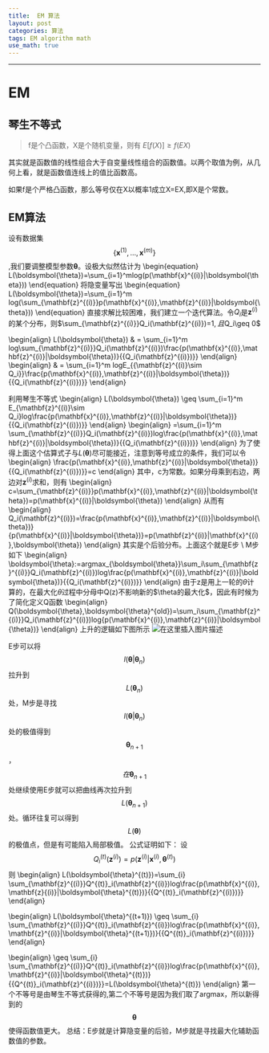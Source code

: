 ```yaml
---
title:  EM 算法
layout: post
categories: 算法
tags: EM algorithm math 
use_math: true
---
```

---------

# EM
## 琴生不等式

> f是个凸函数，X是个随机变量，则有
$E[f(X)] \geq f(EX)$

其实就是函数值的线性组合大于自变量线性组合的函数值。以两个取值为例，从几何上看，就是函数值连线上的值比函数高。

如果f是个严格凸函数，那么等号仅在X以概率1成立X=EX,即X是个常数。


## EM算法

设有数据集
$$\{\mathbf{x}^{(1)},...,\mathbf{x}^{(m)}\}$$,我们要调整模型参数$\boldsymbol{\theta}$。设极大似然估计为
\begin{equation}
L(\boldsymbol{\theta})=\sum_{i=1}^mlog(p(\mathbf{x}^{(i)}|\boldsymbol{\theta}))
\end{equation}
将隐变量写出
\begin{equation}
L(\boldsymbol{\theta})=\sum_{i=1}^m log(\sum_{\mathbf{z}^{(i)\}\}p(\mathbf{x}^{(i)},\mathbf{z}^{(i)}|\boldsymbol{\theta}))
\end{equation}
直接求解比较困难，我们建立一个迭代算法。令$Q_i$是$\mathbf{z}^{(i)}$的某个分布，则$\sum_{\mathbf{z}^{(i)\}\}Q_i(\mathbf{z}^{(i)})=1$,且$Q_i\geq 0$

\begin{align}
   L(\boldsymbol{\theta}) & = \sum_{i=1}^m log\sum_{\mathbf{z}^{(i)\}\}Q_i(\mathbf{z}^{(i)})\frac{p(\mathbf{x}^{(i)},\mathbf{z}^{(i)}|\boldsymbol{\theta})}\{\{Q_i(\mathbf{z}^{(i)})\}\}
\end{align}
\begin{align}
    & = \sum_{i=1}^m logE_\{\{\mathbf{z}^{(i)}\sim Q_i\}\}\frac{p(\mathbf{x}^{(i)},\mathbf{z}^{(i)}|\boldsymbol{\theta})}\{\{Q_i(\mathbf{z}^{(i)})\}\}
\end{align}


利用琴生不等式
\begin{align}
L(\boldsymbol{\theta}) \geq \sum_{i=1}^m E_{\mathbf{z}^{(i)}\sim Q_i}log\frac{p(\mathbf{x}^{(i)},\mathbf{z}^{(i)}|\boldsymbol{\theta})}\{\{Q_i(\mathbf{z}^{(i)})\}\}
\end{align}
\begin{align}
=\sum_{i=1}^m \sum_{\mathbf{z}^{(i)\}\}Q_i(\mathbf{z}^{(i)})log\frac{p(\mathbf{x}^{(i)},\mathbf{z}^{(i)}|\boldsymbol{\theta})}\{\{Q_i(\mathbf{z}^{(i)})\}\}
\end{align}
为了使得上面这个估算式子与$L(\boldsymbol{\theta})$尽可能接近，注意到等号成立的条件，我们可以令
\begin{align}
\frac{p(\mathbf{x}^{(i)},\mathbf{z}^{(i)}|\boldsymbol{\theta})}\{\{Q_i(\mathbf{z}^{(i)})\}\}=c
\end{align}
其中，c为常数。如果分母乘到右边，两边对$\mathbf{z}^{(i)}$求和，则有
\begin{align}
c=\sum_{\mathbf{z}^{(i)\}\}p(\mathbf{x}^{(i)},\mathbf{z}^{(i)}|\boldsymbol{\theta})=p(\mathbf{x}^{(i)}|\boldsymbol{\theta})
\end{align}
从而有
\begin{align}
Q_i(\mathbf{z}^{(i)})=\frac{p(\mathbf{x}^{(i)},\mathbf{z}^{(i)}|\boldsymbol{\theta})}{p(\mathbf{x}^{(i)}|\boldsymbol{\theta})}=p(\mathbf{z}^{(i)}|\mathbf{x}^{(i)},\boldsymbol{\theta})
\end{align}
其实是个后验分布。上面这个就是E步 \\
M步如下
\begin{align}
\boldsymbol{\theta}:=argmax_{\boldsymbol{\theta\}\}\sum_i\sum_{\mathbf{z}^{(i)\}\}Q_i(\mathbf{z}^{(i)})log\frac{p(\mathbf{x}^{(i)},\mathbf{z}^{(i)}|\boldsymbol{\theta})}\{\{Q_i(\mathbf{z}^{(i)})\}\}
\end{align}
由于z是用上一轮的$\theta$计算的，在最大化$\theta$过程中分母中Q(z)不影响新的$\theta的最大化$，因此有时候为了简化定义Q函数
\begin{align}
Q(\boldsymbol{\theta},\boldsymbol{\theta}^{old})=\sum_i\sum_{\mathbf{z}^{(i)\}\}Q_i(\mathbf{z}^{(i)})log{p(\mathbf{x}^{(i)},\mathbf{z}^{(i)}|\boldsymbol{\theta})}
\end{align}
上升的逻辑如下图所示
![在这里插入图片描述](https://img-blog.csdnimg.cn/20200507180622319.png?x-oss-process=image/watermark,type_ZmFuZ3poZW5naGVpdGk,shadow_10,text_aHR0cHM6Ly9ibG9nLmNzZG4ubmV0L3NoeXJlY2tkYw==,size_16,color_FFFFFF,t_70)

E步可以将
$$l(\boldsymbol{\theta}|\boldsymbol{\theta}_n)$$拉升到$$L(\boldsymbol{\theta}_n)$$处，M步是寻找$$l(\boldsymbol{\theta}|\boldsymbol{\theta}_n)$$处的极值得到$$\boldsymbol{\theta}_{n+1}$$，$$在\boldsymbol{\theta}_{n+1}$$处继续使用E步就可以把曲线再次拉升到$$L(\boldsymbol{\theta}_{n+1})$$处。循环往复可以得到$$L(\boldsymbol{\theta})$$的极值点，但是有可能陷入局部极值。
公式证明如下：
设$$Q^{(t)}_i(\mathbf{z}^{(i)})=p(\mathbf{z}^{(i)}|\mathbf{x}^{(i)},\boldsymbol{\theta}^{(t)})$$
则
\begin{align}
L(\boldsymbol{\theta}^{(t)})=\sum_{i} \sum_{\mathbf{z}^{(i)\}\}Q^{(t)}_i(\mathbf{z}^{(i)})log\frac{p(\mathbf{x}^{(i)},\mathbf{z}{(i)}|\boldsymbol{\theta}^{(t)})}\{\{Q^{(t)}_i(\mathbf{z}^{(i)})\}\}
\end{align}


\begin{align}
L(\boldsymbol{\theta}^{(t+1)}) \geq \sum_{i} \sum_{\mathbf{z}^{(i)\}\}Q^{(t)}_i(\mathbf{z}^{(i)})log\frac{p(\mathbf{x}^{(i)},\mathbf{z}^{(i)}|\boldsymbol{\theta}^{(t+1)})}\{\{Q^{(t)}_i(\mathbf{z}^{(i)})\}\}
\end{align}

\begin{align}
\geq \sum_{i} \sum_{\mathbf{z}^{(i)\}\}Q^{(t)}_i(\mathbf{z}^{(i)})log\frac{p(\mathbf{x}^{(i)},\mathbf{z}^{(i)}|\boldsymbol{\theta}^{(t)})}\{\{Q^{(t)}_i(\mathbf{z}^{(i)})\}\}=L(\boldsymbol{\theta}^{(t)})
\end{align}
第一个不等号是由琴生不等式获得的,第二个不等号是因为我们取了argmax，所以新得到的$$\boldsymbol{\theta}$$使得函数值更大。
总结：E步就是计算隐变量的后验，M步就是寻找最大化辅助函数值的参数。

